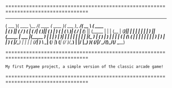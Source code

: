 ==================================================================================
 _______  _______ _________ _______  _______  _______ _________ ______   _______ 
(  ___  )(  ____ \\__   __/(  ____ \(  ____ )(  ___  )\__   __/(  __  \ (  ____ \
| (   ) || (    \/   ) (   | (    \/| (    )|| (   ) |   ) (   | (  \  )| (    \/
| (___) || (_____    | |   | (__    | (____)|| |   | |   | |   | |   ) || (_____ 
|  ___  |(_____  )   | |   |  __)   |     __)| |   | |   | |   | |   | |(_____  )
| (   ) |      ) |   | |   | (      | (\ (   | |   | |   | |   | |   ) |      ) |
| )   ( |/\____) |   | |   | (____/\| ) \ \__| (___) |___) (___| (__/  )/\____) |
|/     \|\_______)   )_(   (_______/|/   \__/(_______)\_______/(______/ \_______)

==================================================================================

    My first Pygame project, a simple version of the classic arcade game!

==================================================================================
